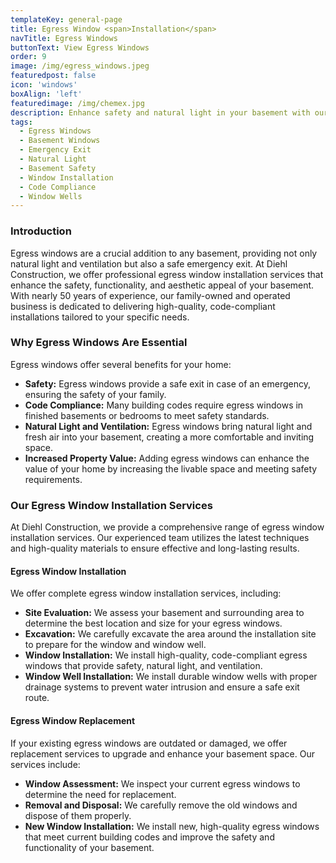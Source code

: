 ```yaml
---
templateKey: general-page
title: Egress Window <span>Installation</span>
navTitle: Egress Windows
buttonText: View Egress Windows
order: 9
image: /img/egress_windows.jpeg
featuredpost: false
icon: 'windows'
boxAlign: 'left'
featuredimage: /img/chemex.jpg
description: Enhance safety and natural light in your basement with our professional egress window installation services. Get in touch with us to explore your options and improve your home's livability.
tags:
  - Egress Windows
  - Basement Windows
  - Emergency Exit
  - Natural Light
  - Basement Safety
  - Window Installation
  - Code Compliance
  - Window Wells
---
```

### Introduction

Egress windows are a crucial addition to any basement, providing not only natural light and ventilation but also a safe emergency exit. At Diehl Construction, we offer professional egress window installation services that enhance the safety, functionality, and aesthetic appeal of your basement. With nearly 50 years of experience, our family-owned and operated business is dedicated to delivering high-quality, code-compliant installations tailored to your specific needs.

### Why Egress Windows Are Essential

Egress windows offer several benefits for your home:

- **Safety:** Egress windows provide a safe exit in case of an emergency, ensuring the safety of your family.
- **Code Compliance:** Many building codes require egress windows in finished basements or bedrooms to meet safety standards.
- **Natural Light and Ventilation:** Egress windows bring natural light and fresh air into your basement, creating a more comfortable and inviting space.
- **Increased Property Value:** Adding egress windows can enhance the value of your home by increasing the livable space and meeting safety requirements.

### Our Egress Window Installation Services

At Diehl Construction, we provide a comprehensive range of egress window installation services. Our experienced team utilizes the latest techniques and high-quality materials to ensure effective and long-lasting results.

#### Egress Window Installation

We offer complete egress window installation services, including:

- **Site Evaluation:** We assess your basement and surrounding area to determine the best location and size for your egress windows.
- **Excavation:** We carefully excavate the area around the installation site to prepare for the window and window well.
- **Window Installation:** We install high-quality, code-compliant egress windows that provide safety, natural light, and ventilation.
- **Window Well Installation:** We install durable window wells with proper drainage systems to prevent water intrusion and ensure a safe exit route.

#### Egress Window Replacement

If your existing egress windows are outdated or damaged, we offer replacement services to upgrade and enhance your basement space. Our services include:

- **Window Assessment:** We inspect your current egress windows to determine the need for replacement.
- **Removal and Disposal:** We carefully remove the old windows and dispose of them properly.
- **New Window Installation:** We install new, high-quality egress windows that meet current building codes and improve the safety and functionality of your basement.
